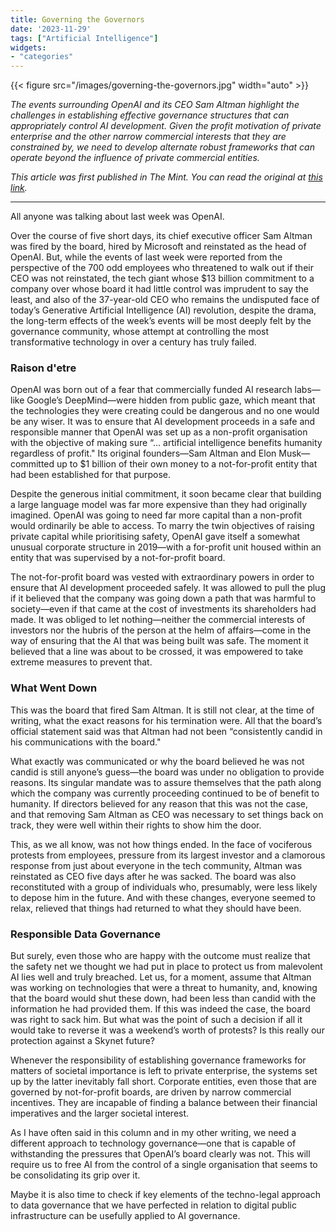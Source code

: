 ```yaml
---
title: Governing the Governors
date: '2023-11-29'
tags: ["Artificial Intelligence"]
widgets: 
- "categories"
---
```


{{< figure src="/images/governing-the-governors.jpg" width="auto" >}}

*The events surrounding OpenAI and its CEO Sam Altman highlight the challenges in establishing effective governance structures that can appropriately control AI development. Given the profit motivation of private enterprise and the other narrow commercial interests that they are constrained by, we need to develop alternate robust frameworks that can operate beyond the influence of private commercial entities.*

<!--more-->
*This article was first published in The Mint. You can read the original at [this link](https://www.livemint.com/opinion/online-views/the-openai-saga-has-placed-technology-governance-back-in-the-spotlight-11701178278668.html).*

---

All anyone was talking about last week was OpenAI. 

Over the course of five short days, its chief executive officer Sam Altman was fired by the board, hired by Microsoft and reinstated as the head of OpenAI. But, while the events of last week were reported from the perspective of the 700 odd employees who threatened to walk out if their CEO was not reinstated, the tech giant whose $13 billion commitment to a company over whose board it had little control was imprudent to say the least, and also of the 37-year-old CEO who remains the undisputed face of today’s Generative Artificial Intelligence (AI) revolution, despite the drama, the long-term effects of the week’s events will be most deeply felt by the governance community, whose attempt at controlling the most transformative technology in over a century has truly failed.

### Raison d'etre

OpenAI was born out of a fear that commercially funded AI research labs—like Google’s DeepMind—were hidden from public gaze, which meant that the technologies they were creating could be dangerous and no one would be any wiser. It was to ensure that AI development proceeds in a safe and responsible manner that OpenAI was set up as a non-profit organisation with the objective of making sure “… artificial intelligence benefits humanity regardless of profit." Its original founders—Sam Altman and Elon Musk—committed up to $1 billion of their own money to a not-for-profit entity that had been established for that purpose.

Despite the generous initial commitment, it soon became clear that building a large language model was far more expensive than they had originally imagined. OpenAI was going to need far more capital than a non-profit would ordinarily be able to access. To marry the twin objectives of raising private capital while prioritising safety, OpenAI gave itself a somewhat unusual corporate structure in 2019—with a for-profit unit housed within an entity that was supervised by a not-for-profit board.

The not-for-profit board was vested with extraordinary powers in order to ensure that AI development proceeded safely. It was allowed to pull the plug if it believed that the company was going down a path that was harmful to society—even if that came at the cost of investments its shareholders had made. It was obliged to let nothing—neither the commercial interests of investors nor the hubris of the person at the helm of affairs—come in the way of ensuring that the AI that was being built was safe. The moment it believed that a line was about to be crossed, it was empowered to take extreme measures to prevent that.

### What Went Down

This was the board that fired Sam Altman. It is still not clear, at the time of writing, what the exact reasons for his termination were. All that the board’s official statement said was that Altman had not been “consistently candid in his communications with the board." 

What exactly was communicated or why the board believed he was not candid is still anyone’s guess—the board was under no obligation to provide reasons. Its singular mandate was to assure themselves that the path along which the company was currently proceeding continued to be of benefit to humanity. If directors believed for any reason that this was not the case, and that removing Sam Altman as CEO was necessary to set things back on track, they were well within their rights to show him the door.

This, as we all know, was not how things ended. In the face of vociferous protests from employees, pressure from its largest investor and a clamorous response from just about everyone in the tech community, Altman was reinstated as CEO five days after he was sacked. The board was also reconstituted with a group of individuals who, presumably, were less likely to depose him in the future. And with these changes, everyone seemed to relax, relieved that things had returned to what they should have been.

### Responsible Data Governance

But surely, even those who are happy with the outcome must realize that the safety net we thought we had put in place to protect us from malevolent AI lies well and truly breached. Let us, for a moment, assume that Altman was working on technologies that were a threat to humanity, and, knowing that the board would shut these down, had been less than candid with the information he had provided them. If this was indeed the case, the board was right to sack him. But what was the point of such a decision if all it would take to reverse it was a weekend’s worth of protests? Is this really our protection against a Skynet future?

Whenever the responsibility of establishing governance frameworks for matters of societal importance is left to private enterprise, the systems set up by the latter inevitably fall short. Corporate entities, even those that are governed by not-for-profit boards, are driven by narrow commercial incentives. They are incapable of finding a balance between their financial imperatives and the larger societal interest.

As I have often said in this column and in my other writing, we need a different approach to technology governance—one that is capable of withstanding the pressures that OpenAI’s board clearly was not. This will require us to free AI from the control of a single organisation that seems to be consolidating its grip over it. 

Maybe it is also time to check if key elements of the techno-legal approach to data governance that we have perfected in relation to digital public infrastructure can be usefully applied to AI governance.
